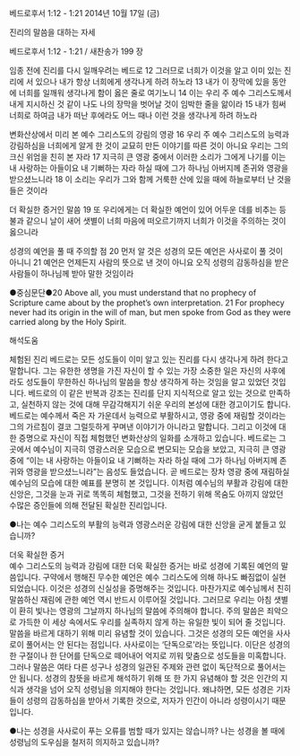 베드로후서 1:12 - 1:21 
2014년 10월 17일 (금)

진리의 말씀을 대하는 자세



베드로후서 1:12 - 1:21 / 새찬송가 199 장


임종 전에 진리를 다시 일깨우려는 베드로
12 그러므로 너희가 이것을 알고 이미 있는 진리에 서 있으나 내가 항상 너희에게 생각나게 하려 하노라 13 내가 이 장막에 있을 동안에 너희를 일깨워 생각나게 함이 옳은 줄로 여기노니 14 이는 우리 주 예수 그리스도께서 내게 지시하신 것 같이 나도 나의 장막을 벗어날 것이 임박한 줄을 앎이라 15 내가 힘써 너희로 하여금 내가 떠난 후에라도 어느 때나 이런 것을 생각나게 하려 하노라

변화산상에서 미리 본 예수 그리스도의 강림의 영광
16 우리 주 예수 그리스도의 능력과 강림하심을 너희에게 알게 한 것이 교묘히 만든 이야기를 따른 것이 아니요 우리는 그의 크신 위엄을 친히 본 자라 17 지극히 큰 영광 중에서 이러한 소리가 그에게 나기를 이는 내 사랑하는 아들이요 내 기뻐하는 자라 하실 때에 그가 하나님 아버지께 존귀와 영광을 받으셨느니라 18 이 소리는 우리가 그와 함께 거룩한 산에 있을 때에 하늘로부터 난 것을 들은 것이라

더 확실한 증거인 말씀
19 또 우리에게는 더 확실한 예언이 있어 어두운 데를 비추는 등불과 같으니 날이 새어 샛별이 너희 마음에 떠오르기까지 너희가 이것을 주의하는 것이 옳으니라

성경의 예언을 풀 때 주의할 점
20 먼저 알 것은 성경의 모든 예언은 사사로이 풀 것이 아니니 21 예언은 언제든지 사람의 뜻으로 낸 것이 아니요 오직 성령의 감동하심을 받은 사람들이 하나님께 받아 말한 것임이라


●중심문단●20 Above all, you must understand that no prophecy of Scripture came about by the prophet’s own interpretation. 21 For prophecy never had its origin in the will of man, but men spoke from God as they were carried along by the Holy Spirit.

해석도움





체험된 진리
베드로는 모든 성도들이 이미 알고 있는 진리를 다시 생각나게 하려 한다고 말합니다. 그는 유한한 생명을 가진 자신이 할 수 있는 가장 소중한 일은 자신의 사후에라도 성도들이 무한하신 하나님의 말씀을 항상 생각하게 하는 것임을 알고 있었던 것입니다. 베드로의 이 같은 반복과 강조는 진리를 단지 지식적으로 알고 있는 것으로 만족하고, 실천하지 않는 것에 대해 무감각해지기 쉬운 우리의 본성에 대한 경고이기도 합니다. 베드로는 예수께서 죽은 자 가운데서 능력으로 부활하시고, 영광 중에 재림할 것이라는 그의 가르침이 결코 그럴듯하게 꾸며낸 이야기가 아니라고 말합니다. 그리고 이것에 대한 증명으로 자신이 직접 체험했던 변화산상의 일화를 소개하고 있습니다. 베드로는 그곳에서 예수님이 지극히 영광스러운 모습으로 변모되는 모습을 보았고, 지극히 큰 영광 중에 “이는 내 사랑하는 아들이요 내 기뻐하는 자라 하실 때에 그가 하나님 아버지께 존귀와 영광을 받으셨느니라”는 음성도 들었습니다. 곧 베드로는 장차 영광 중에 재림하실 예수님의 모습에 대한 예표를 분명히 본 것입니다. 이처럼 예수님의 부활과 강림에 대한 신앙은, 그것을 눈과 귀로 똑똑히 체험했고, 그것을 전하기 위해 목숨도 아끼지 않았던 수많은 증인들에 의해 전달된 확실한 진리입니다. 

●나는 예수 그리스도의 부활의 능력과 영광스러운 강림에 대한 신앙을 굳게 붙들고 있습니까?  

더욱 확실한 증거  
예수 그리스도의 능력과 강림에 대한 더욱 확실한 증거는 바로 성경에 기록된 예언의 말씀입니다. 구약에서 행해진 무수한 예언은 예수 그리스도에 의해 하나도 빠짐없이 실현되었습니다. 이것은 성경의 신실성을 증명해주는 것입니다. 마찬가지로 예수님께서 친히 말씀하신 재림에 관한 예언 역시 반드시 이루어질 것입니다. 그러므로 우리는 아침 샛별이 환히 빛나는 영광의 그날까지 하나님의 말씀에 주의해야 합니다. 주의 말씀은 죄악으로 가득한 이 세상 속에서도 우리를 실족하지 않게 하는 유일한 빛이 되어 줄 것입니다. 말씀을 바르게 대하기 위해 미리 유념할 것이 있습니다. 그것은 성경의 모든 예언을 사사로이 풀어서는 안 된다는 점입니다. 사사로이는 ‘단독으로’라는 뜻입니다. 이단은 성경의 한 구절이나 한 단어를 단독으로 떼어내어 억지로 끼워 맞춤으로 성도들을 미혹합니다. 그러나 말씀은 여타 다른 성구나 성경의 일관된 주제와 관련 없이 독단적으로 풀어서는 안 됩니다. 성경의 참뜻을 바르게 해석하기 위해 또 한 가지 유념해야 할 것은 인간의 지식과 생각을 넘어 오직 성령님을 의지해야 한다는 것입니다. 왜냐하면, 모든 성경은 기자들이 성령의 감동하심을 받아서 기록한 것으로, 저자가 인간이 아니라 성령이시기 때문입니다. 

●나는 성경을 사사로이 푸는 오류를 범할 때가 있지는 않습니까? 나는 성경을 볼 때에 성령님의 도우심을 철저히 의지하고 있습니까?